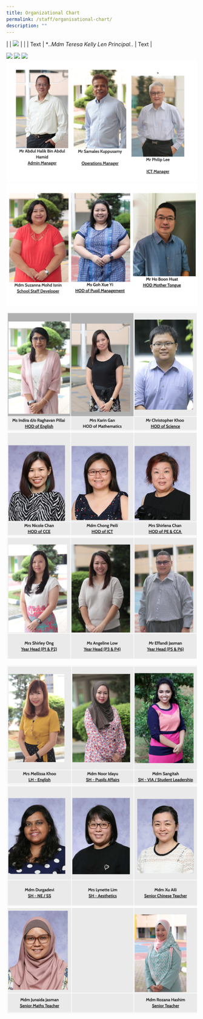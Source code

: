 ```yaml
---
title: Organizational Chart
permalink: /staff/organisational-chart/
description: ""
---
```

|    | ![](https://file.go.gov.sg/67u60i.JPG)  |               |
| Text     | **..Mdm Teresa Kelly Len Principal..*     | Text     |



![](https://file.go.gov.sg/67u60i.JPG)
![](https://file.go.gov.sg/u4i7eo.JPG)
![](https://file.go.gov.sg/rirg95.JPG)
![](/images/managers.png)
![](/images/HOD.png)

![](/images/HODs.png)
![](/images/HODs%202.png)
![](/images/Year%20heads.png)

![](/images/LH%20SH.png)
![](/images/SH%202.png)
![](/images/Senior%20staff.png)